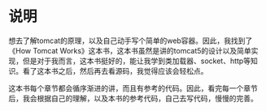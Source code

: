 #	说明

想去了解tomcat的原理，以及自己动手写个简单的web容器。因此，我找到了《How Tomcat Works》这本书，这本书虽然是讲的tomcat5的设计以及简单实现，但是对于我而言，这本书挺好的，能让我学到类加载器、socket、http等知识。看了这本书之后，然后再去看源码，我觉得应该会轻松点。

这本书每个章节都会循序渐进的讲，而且有参考的代码。因此，看完每一个章节后，我会根据自己的理解，以及本书的参考代码，自己去写代码，慢慢的完善。
